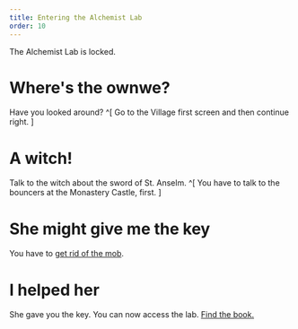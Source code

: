 ```yaml
---
title: Entering the Alchemist Lab
order: 10
---
```


The Alchemist Lab is locked.

# Where's the ownwe?
Have you looked around? ^[ Go to the Village first screen and then continue right. ]

# A witch!
Talk to the witch about the sword of St. Anselm. ^[ You have to talk to the bouncers at the Monastery Castle, first. ]

# She might give me the key
You have to [get rid of the mob](../sword/angry_mob.md).

# I helped her
She gave you the key. You can now access the lab. [Find the book.](book.md)
